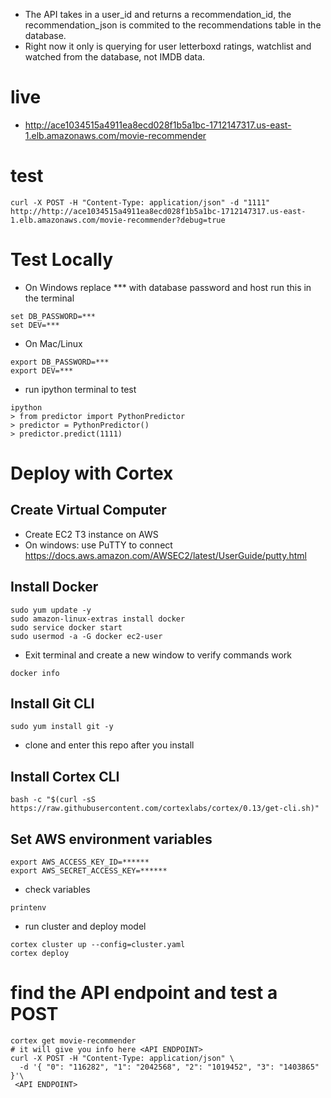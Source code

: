 - The API takes in a user_id and returns a recommendation_id, the recommendation_json is commited to the recommendations table in the database.
- Right now it only is querying for user letterboxd ratings, watchlist and watched from the database, not IMDB data. 


# live 
- http://ace1034515a4911ea8ecd028f1b5a1bc-1712147317.us-east-1.elb.amazonaws.com/movie-recommender

# test
``` 
curl -X POST -H "Content-Type: application/json" -d "1111" http://http://ace1034515a4911ea8ecd028f1b5a1bc-1712147317.us-east-1.elb.amazonaws.com/movie-recommender?debug=true
```

# Test Locally

- On Windows replace *** with database password and host run this in the terminal
```
set DB_PASSWORD=***
set DEV=***
```

- On Mac/Linux
```
export DB_PASSWORD=***
export DEV=***
```
- run ipython terminal to test 

```
ipython 
> from predictor import PythonPredictor
> predictor = PythonPredictor()
> predictor.predict(1111)
```

# Deploy with Cortex 

## Create Virtual Computer 
- Create EC2 T3 instance on AWS 
- On windows: use PuTTY to connect https://docs.aws.amazon.com/AWSEC2/latest/UserGuide/putty.html

## Install Docker 
```
sudo yum update -y
sudo amazon-linux-extras install docker
sudo service docker start
sudo usermod -a -G docker ec2-user
```
- Exit terminal and create a new window to verify commands work
``` 
docker info
```
## Install Git CLI

```
sudo yum install git -y
```
- clone and enter this repo after you install 

## Install Cortex  CLI

```
bash -c "$(curl -sS https://raw.githubusercontent.com/cortexlabs/cortex/0.13/get-cli.sh)"
```
## Set AWS environment variables 

```
export AWS_ACCESS_KEY_ID=******
export AWS_SECRET_ACCESS_KEY=******
```


- check variables 
```
printenv
```

- run cluster and deploy model 
```
cortex cluster up --config=cluster.yaml
cortex deploy

```
# find the API endpoint and test a POST
```
cortex get movie-recommender 
# it will give you info here <API ENDPOINT>
curl -X POST -H "Content-Type: application/json" \
  -d '{ "0": "116282", "1": "2042568", "2": "1019452", "3": "1403865" }'\
 <API ENDPOINT>
 ```

